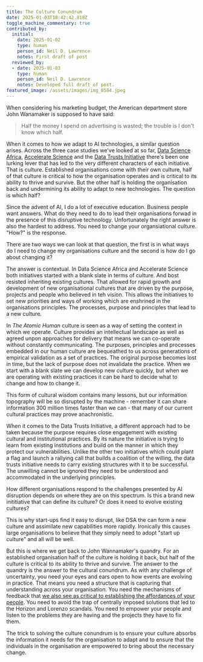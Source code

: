 ```yaml
---
title: The Culture Conundrum
date: 2025-01-03T18:42:42.818Z
toggle_machine_commentary: true
contributed_by:
  initial:
    date: 2025-01-02
    type: human
    person_id: Neil D. Lawrence
    notes: First draft of post
  reviewed_by:
  - date: 2025-01-03
    type: human
    person_id: Neil D. Lawrence
    notes: Developed full draft of post.
featured_image: /assets/images/img_0584.jpeg
---
```


When considering his marketing budget, the American department store John Wanamaker is supposed to have said:

> Half the money I spend on advertising is wasted; the trouble is I don't know which half.

When it comes to how we adapt to AI technologies, a similar question arises. Across the three case studies we've looked at so far, [Data Science Africa](/initiatives/data-science-africa-i/), [Accelerate Science](/initiatives/accelerate-science/) and the [Data Trusts Initiative](/initiatives/data-trusts/) there's been one lurking lever that has led to the very different characters of each initiative. That is culture. Established organisations come with their own culture, half of that culture is critical to how the organisation operates and is critical to its ability to thrive and survive. But the other half is holding the organisation back and undermining its ability to adapt to new technologies. The question is which half?

Since the advent of AI, I do a lot of executive education. Business people want answers. What do they need to do to lead their organisations forwad in the presence of this disruptive technology. Unfortunately the right answer is also the hardest to address. You need to change your organsiational culture. "How?" is the response. 

There are  two ways we can look at that question, the first is in what ways do I need to change my organisations culture and the second is how do I go about changing it?

The answer is contextual. In Data Science Africa and Accelerate Science both initiatives started with a blank slate in terms of culture. And bost resisted inheriting existing cultures. That allowed for rapid growth and development of new organisational cultures that are driven by the purpose, projects and people who believed in teh vision. This allows the initiatives to set new priorities and ways of working which are enshrined in the organisations principles. The processes, purpose and principles that lead to a new culture.

In *The Atomic Human* culture is seen as a way of setting the context in which we operate. Culture provides an intellectual landscape as well as agreed unpon approaches for delivery that means we can co-operate without constantly communicating. The purposes, principles and processes embedded in our human culture are bequeathed to us across  generations of empirical validation as a set of practices. The original purpose becomes lost in time, but the lack of purpose does not invalidate the practice. When we start with a blank slate we can develop new culture quickly, but when we are operating with existing practices it can be hard to decide what to change and how to change it. 

This form of cultural wisdom contains many lessons, but our information topography will be so disrupted by the machine - remember it can share information 300 million times faster than we can - that many of our current cultural practices may prove anachronistic. 

When it comes to the Data Trusts Initiative, a different approach had to be taken because the purpose requires close engagement with existing cultural and institutional practices. By its nature the initiative is trying to learn from existing institutions and build on the manner in which they protect our vulnerabilities. Unlike the other two initiatives which could plant a flag and launch a rallying call that builds a coalition of the willing, the data trusts initiative needs to carry existing structures with it to be successful. The unwilling cannot be ignored they need to be understood and accommodated in the underlying principles.

How different organisations respond to the challenges presented by AI disruption depends on where they are on this spectrum. Is this a brand new inititiative that can define its culture? Or does it need to evolve existing cultures?

This is why start-ups find it easy to disrupt, like DSA the can form a new culture and assimilate new capabilities more rapidly. Ironically this causes large organisations to believe that they simply need to adopt "start up culture" and all will be well. 

But this is where we get back to John Wannamaker's quandry. For an established organisation half of the culture is holding it back, but half of the culture is critical to its ability to thrive and survive. The answer to the quandry is the answer to the cultural conundrum. As with any challenge of uncertainty, you need your eyes and ears open to how events are evolving in practice. That means you need a structure that is capturing that understanding across your organisation. You need the mechanisms of feedback that [we also see as critical to establishing the affordances of your people](/reflections/bridging-from-domain-experts-to-ai-capability/). You need to avoid the trap of centrally imposed solutions that led to the Horizon and Lorenzo scandals. You need to empower your people and listen to the problems they are having and the projects they have to fix them. 

The trick to solving the culture conundrum is to ensure your culture absorbs the information it needs for the organisation to adapt and to ensure that the individuals in the organisation are empowered to bring about the necessary change.


